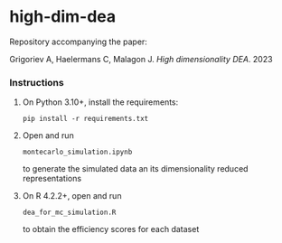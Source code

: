 # high-dim-dea
Repository accompanying the paper:

Grigoriev A, Haelermans C, Malagon J. _High dimensionality DEA_. 2023

### Instructions
1. On Python 3.10+, install the requirements:

    `pip install -r requirements.txt`

2. Open and run 

    `montecarlo_simulation.ipynb`

    to generate the simulated data an its dimensionality reduced representations

3. On R 4.2.2+, open and run

    `dea_for_mc_simulation.R`

    to obtain the efficiency scores for each dataset